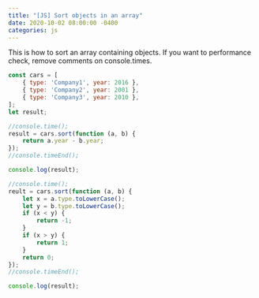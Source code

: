 ```yaml
---
title: "[JS] Sort objects in an array"
date: 2020-10-02 08:00:00 -0400
categories: js
---
```


This is how to sort an array containing objects.
If you want to performance check, remove comments on console.times.

```js
const cars = [
	{ type: 'Company1', year: 2016 },
	{ type: 'Company2', year: 2001 },
	{ type: 'Company3', year: 2010 },
];
let result;

//console.time();
result = cars.sort(function (a, b) {
	return a.year - b.year;
});
//console.timeEnd();

console.log(result);

//console.time();
reult = cars.sort(function (a, b) {
	let x = a.type.toLowerCase();
	let y = b.type.toLowerCase();
	if (x < y) {
		return -1;
	}
	if (x > y) {
		return 1;
	}
	return 0;
});
//console.timeEnd();

console.log(result);
```